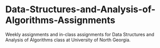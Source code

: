 # Data-Structures-and-Analysis-of-Algorithms-Assignments
Weekly assignments and in-class assignments for Data Structures and Analysis of Algorithms class at University of North Georgia.
